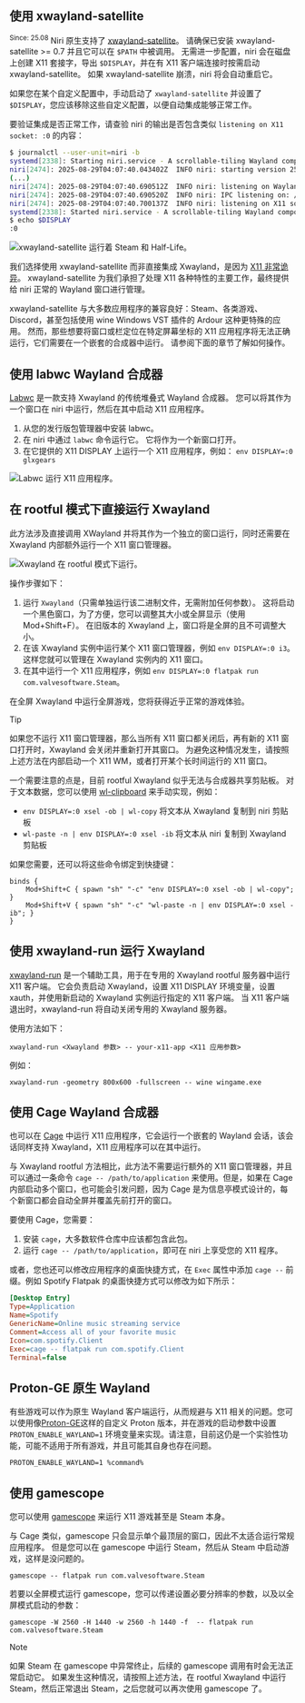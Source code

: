 ## 使用 xwayland-satellite

<sup>Since: 25.08</sup> Niri 原生支持了 [xwayland-satellite](https://github.com/Supreeeme/xwayland-satellite)。
请确保已安装 xwayland-satellite >= 0.7 并且它可以在 `$PATH` 中被调用。
无需进一步配置，niri 会在磁盘上创建 X11 套接字，导出 `$DISPLAY`，并在有 X11 客户端连接时按需启动 xwayland-satellite。
如果 xwayland-satellite 崩溃，niri 将会自动重启它。

如果您在某个自定义配置中，手动启动了 `xwayland-satellite` 并设置了 `$DISPLAY`，您应该移除这些自定义配置，以便自动集成能够正常工作。

要验证集成是否正常工作，请查验 niri 的输出是否包含类似 `listening on X11 socket: :0` 的内容：

```sh
$ journalctl --user-unit=niri -b
systemd[2338]: Starting niri.service - A scrollable-tiling Wayland compositor...
niri[2474]: 2025-08-29T04:07:40.043402Z  INFO niri: starting version 25.05.1 (0.0.git.2345.d9833fc1)
(...)
niri[2474]: 2025-08-29T04:07:40.690512Z  INFO niri: listening on Wayland socket: wayland-1
niri[2474]: 2025-08-29T04:07:40.690520Z  INFO niri: IPC listening on: /run/user/1000/niri.wayland-1.2474.sock
niri[2474]: 2025-08-29T04:07:40.700137Z  INFO niri: listening on X11 socket: :0
systemd[2338]: Started niri.service - A scrollable-tiling Wayland compositor.
$ echo $DISPLAY
:0
```

![xwayland-satellite 运行着 Steam 和 Half-Life。](https://github.com/user-attachments/assets/57db8f96-40d4-4621-a389-373c169349a4)

我们选择使用 xwayland-satellite 而非直接集成 Xwayland，是因为 [X11 非常诡异](./FAQ.md#why-doesnt-niri-integrate-xwayland-like-other-compositors)。
xwayland-satellite 为我们承担了处理 X11 各种特性的主要工作，最终提供给 niri 正常的 Wayland 窗口进行管理。

xwayland-satellite 与大多数应用程序的兼容良好：Steam、各类游戏、Discord，甚至包括使用 wine Windows VST 插件的 Ardour 这种更特殊的应用。
然而，那些想要将窗口或栏定位在特定屏幕坐标的 X11 应用程序将无法正确运行，它们需要在一个嵌套的合成器中运行。
请参阅下面的章节了解如何操作。

## 使用 labwc Wayland 合成器

[Labwc](https://github.com/labwc/labwc) 是一款支持 Xwayland 的传统堆叠式 Wayland 合成器。
您可以将其作为一个窗口在 niri 中运行，然后在其中启动 X11 应用程序。

1. 从您的发行版包管理器中安装 labwc。
1. 在 niri 中通过 `labwc` 命令运行它。
它将作为一个新窗口打开。
1. 在它提供的 X11 DISPLAY 上运行一个 X11 应用程序，例如： `env DISPLAY=:0 glxgears`

![Labwc 运行 X11 应用程序。](https://github.com/user-attachments/assets/aecbcecb-f0cb-4909-867f-09d34b5a2d7e)

## 在 rootful 模式下直接运行 Xwayland

此方法涉及直接调用 XWayland 并将其作为一个独立的窗口运行，同时还需要在 Xwayland 内部额外运行一个 X11 窗口管理器。

![Xwayland 在 rootful 模式下运行。](https://github.com/YaLTeR/niri/assets/1794388/b64e96c4-a0bb-4316-94a0-ff445d4c7da7)

操作步骤如下：

1. 运行 `Xwayland`（只需单独运行该二进制文件，无需附加任何参数）。
这将启动一个黑色窗口，为了方便，您可以调整其大小或全屏显示（使用 Mod+Shift+F）。
在旧版本的 Xwayland 上，窗口将是全屏的且不可调整大小。
1. 在该 Xwayland 实例中运行某个 X11 窗口管理器，例如 `env DISPLAY=:0 i3`。
这样您就可以管理在 Xwayland 实例内的 X11 窗口。
1. 在其中运行一个 X11 应用程序，例如 `env DISPLAY=:0 flatpak run com.valvesoftware.Steam`。

在全屏 Xwayland 中运行全屏游戏，您将获得近乎正常的游戏体验。

> [!TIP]
> 如果您不运行 X11 窗口管理器，那么当所有 X11 窗口都关闭后，再有新的 X11 窗口打开时，Xwayland 会关闭并重新打开其窗口。
> 为避免这种情况发生，请按照上述方法在内部启动一个 X11 WM，或者打开某个长时间运行的 X11 窗口。

一个需要注意的点是，目前 rootful Xwayland 似乎无法与合成器共享剪贴板。
对于文本数据，您可以使用 [wl-clipboard](https://github.com/bugaevc/wl-clipboard) 来手动实现，例如：

- `env DISPLAY=:0 xsel -ob | wl-copy` 将文本从 Xwayland 复制到 niri 剪贴板
- `wl-paste -n | env DISPLAY=:0 xsel -ib` 将文本从 niri 复制到 Xwayland 剪贴板

如果您需要，还可以将这些命令绑定到快捷键：

```
binds {
    Mod+Shift+C { spawn "sh" "-c" "env DISPLAY=:0 xsel -ob | wl-copy"; }
    Mod+Shift+V { spawn "sh" "-c" "wl-paste -n | env DISPLAY=:0 xsel -ib"; }
}
```

## 使用 xwayland-run 运行 Xwayland

[xwayland-run] 是一个辅助工具，用于在专用的 Xwayland rootful 服务器中运行 X11 客户端。
它会负责启动 Xwayland，设置 X11 DISPLAY 环境变量，设置 xauth，并使用新启动的 Xwayland 实例运行指定的 X11 客户端。
当 X11 客户端退出时，xwayland-run 将自动关闭专用的 Xwayland 服务器。

使用方法如下：

```
xwayland-run <Xwayland 参数> -- your-x11-app <X11 应用参数>
```

例如：

```
xwayland-run -geometry 800x600 -fullscreen -- wine wingame.exe
```

## 使用 Cage Wayland 合成器

也可以在 [Cage](https://github.com/cage-kiosk/cage) 中运行 X11 应用程序，它会运行一个嵌套的 Wayland 会话，该会话同样支持 Xwayland，X11 应用程序可以在其中运行。

与 Xwayland rootful 方法相比，此方法不需要运行额外的 X11 窗口管理器，并且可以通过一条命令 `cage -- /path/to/application` 来使用。但是，如果在 Cage 内部启动多个窗口，也可能会引发问题，因为 Cage 是为信息亭模式设计的，每个新窗口都会自动全屏并覆盖先前打开的窗口。

要使用 Cage，您需要：

1. 安装 `cage`，大多数软件仓库中应该都包含此包。
2. 运行 `cage -- /path/to/application`，即可在 niri 上享受您的 X11 程序。

或者，您也还可以修改应用程序的桌面快捷方式，在 `Exec` 属性中添加 `cage --` 前缀。例如 Spotify Flatpak 的桌面快捷方式可以修改为如下所示：

```ini
[Desktop Entry]
Type=Application
Name=Spotify
GenericName=Online music streaming service
Comment=Access all of your favorite music
Icon=com.spotify.Client
Exec=cage -- flatpak run com.spotify.Client
Terminal=false
```

## Proton-GE 原生 Wayland

有些游戏可以作为原生 Wayland 客户端运行，从而规避与 X11 相关的问题。您可以使用像[Proton-GE](https://github.com/GloriousEggroll/proton-ge-custom)这样的自定义 Proton 版本，并在游戏的启动参数中设置 `PROTON_ENABLE_WAYLAND=1` 环境变量来实现。请注意，目前这仍是一个实验性功能，可能不适用于所有游戏，并且可能其自身也存在问题。

```
PROTON_ENABLE_WAYLAND=1 %command%
```

## 使用 gamescope

您可以使用 [gamescope](https://github.com/ValveSoftware/gamescope) 来运行 X11 游戏甚至是 Steam 本身。

与 Cage 类似，gamescope 只会显示单个最顶层的窗口，因此不太适合运行常规应用程序。
但是您可以在 gamescope 中运行 Steam，然后从 Steam 中启动游戏，这样是没问题的。

```
gamescope -- flatpak run com.valvesoftware.Steam
```

若要以全屏模式运行 gamescope，您可以传递设置必要分辨率的参数，以及以全屏模式启动的参数：

```
gamescope -W 2560 -H 1440 -w 2560 -h 1440 -f  -- flatpak run com.valvesoftware.Steam
```

> [!NOTE]
> 如果 Steam 在 gamescope 中异常终止，后续的 gamescope 调用有时会无法正常启动它。
> 如果发生这种情况，请按照上述方法，在 rootful Xwayland 中运行 Steam，然后正常退出 Steam，之后您就可以再次使用 gamescope 了。

[xwayland-run]: https://gitlab.freedesktop.org/ofourdan/xwayland-run
[xwayland-satellite]: https://github.com/Supreeeme/xwayland-satellite
